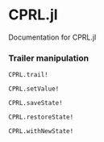 # CPRL.jl

Documentation for CPRL.jl


### Trailer manipulation

```@docs
CPRL.trail!
```

```@docs
CPRL.setValue!
```

```@docs
CPRL.saveState!
```

```@docs
CPRL.restoreState!
```

```@docs
CPRL.withNewState!
```